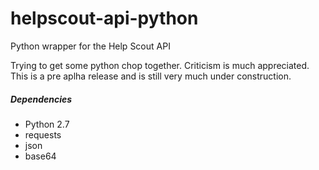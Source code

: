 helpscout-api-python
====================



Python wrapper for the Help Scout API 

Trying to get some python chop together. Criticism is much appreciated.
This is a pre aplha release and is still very much under construction.


<h5>
Dependencies
</h5>
<ul>
<li>
Python 2.7
</li>
<li>
requests
</li>
<li>
json
</li>
<li>
base64
</li>
</ul>

